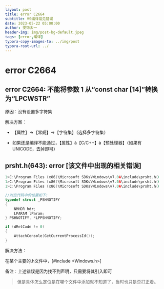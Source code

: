 ```yaml
---
layout: post
title: error C2664
subtitle: VS编译常见错误
date: 2023-05-22 05:00:00
author: 雯饰太一
header-img: img/post-bg-default.jpeg
tags: [error,编译]
typora-copy-images-to: ../img/post
typora-root-url: ../
---
```


# error C2664

## error C2664: 不能将参数 1 从“const char [14]”转换为“LPCWSTR”

原因：没有设置多字符集

解决方案：

- 【属性】->【常规】->【字符集】（选择多字符集）

- 如果还是编译不能通过，【属性】à【C/C++】à【预处理器】（如果有UNICODE，去掉即可）

## prsht.h(643): error [该文件中出现的相关错误]

```cpp
1>C:\Program Files (x86)\Microsoft SDKs\Windows\v7.0A\include\prsht.h(643): error C2146: 语法错误: 缺少“;”(在标识符“hdr”的前面)
1>C:\Program Files (x86)\Microsoft SDKs\Windows\v7.0A\include\prsht.h(643): error C4430: 缺少类型说明符 - 假定为 int。注意: C++ 不支持默认 int
1>C:\Program Files (x86)\Microsoft SDKs\Windows\v7.0A\include\prsht.h(643): error C4430: 缺少类型说明符 - 假定为 int。注意: C++ 不支持默认 int

//对应代码中的位置如下:
typedef struct _PSHNOTIFY
{
    NMHDR hdr;
    LPARAM lParam;
} PSHNOTIFY, *LPPSHNOTIFY;

if (dRetCode != 0) 
{
	AttachConsole(GetCurrentProcessId());
}
```

解决方法：

在某个主要的.h文件中，[#include <Windows.h>]

备注：上述错误是因为找不到声明，只需要将其引入即可

> 但是具体怎么定位是在哪个文件中添加就不知道了，当时也只是歪打正着。